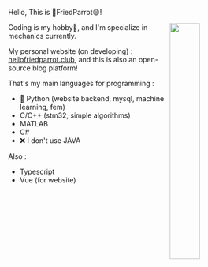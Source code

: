 Hello, This is 🦜FriedParrot😄! 

<img align="right" width="35%" src="https://github-readme-stats.vercel.app/api?username=friedparrot&show_icons=true&theme=dracula">

Coding is my hobby💖, and I'm specialize in mechanics currently.  

My personal website  (on developing) : [hellofriedparrot.club](https://hellofriedparrot.club/), and this is also an open-source blog platform!

That's my main languages for programming :

- 🐍 Python (website backend, mysql, machine learning, fem)   
- C/C++ (stm32, simple algorithms)
- MATLAB 
- C#   
- ❌ I don't use JAVA  

Also : 
- Typescript 
- Vue (for website) 
